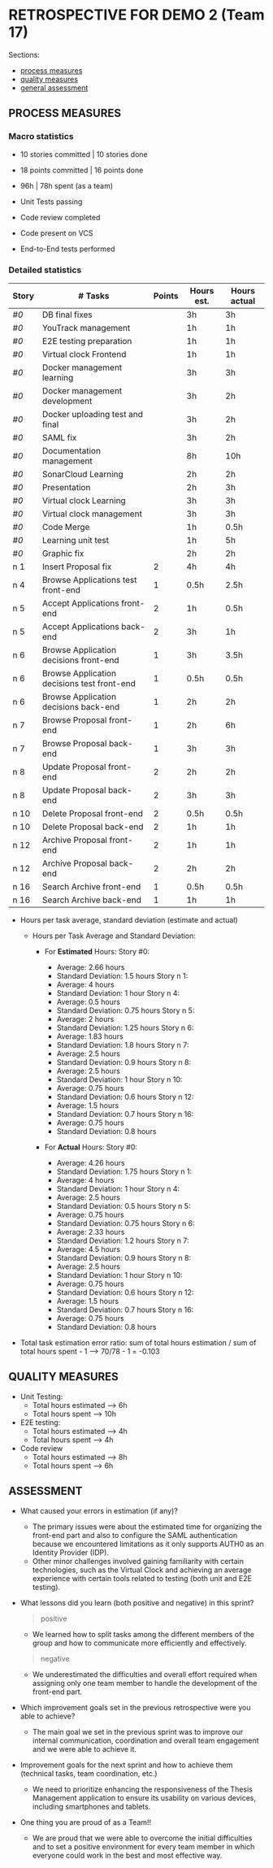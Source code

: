 RETROSPECTIVE FOR DEMO 2 (Team 17)
=====================================

Sections:

- [process measures](#process-measures)
- [quality measures](#quality-measures)
- [general assessment](#assessment)

## PROCESS MEASURES 

### Macro statistics

- 10 stories committed | 10 stories done 
- 18 points committed | 16 points done 
- 96h | 78h spent (as a team)

 
- Unit Tests passing
- Code review completed
- Code present on VCS
- End-to-End tests performed


### Detailed statistics

| Story  | # Tasks | Points | Hours est. | Hours actual |
|--------|---------|--------|------------|--------------|
| _#0_   | DB final fixes |        |    3h        |        3h      |
| _#0_   | YouTrack management  |        |    1h        |      1h        |
| _#0_   | E2E testing preparation |        |    1h        |        1h      |
| _#0_   | Virtual clock Frontend |        |    1h        |        1h      |
| _#0_   | Docker management learning |        |    3h        |        3h      |
| _#0_   | Docker management development |        |    3h        |        2h      |
| _#0_   | Docker uploading test and final |        |    3h        |        2h      |
| _#0_   | SAML fix |        |    3h        |        2h      |
| _#0_   | Documentation management |        |    8h        |        10h      |
| _#0_   | SonarCloud Learning |        |    2h        |        2h      |
| _#0_   | Presentation |        |    2h        |       3h      |
| _#0_   | Virtual clock Learning |        |    3h        |        3h      |
| _#0_   | Virtual clock management |        |    3h        |        3h      |
| _#0_   | Code Merge |        |    1h        |        0.5h      |
| _#0_   | Learning unit test |        |    1h        |        5h      |
| _#0_   | Graphic fix |        |    2h        |        2h      |
| n 1    | Insert Proposal fix |    2    |      4h      |       4h       |
| n 4    | Browse Applications test front-end |   1     |      0.5h      |       2.5h       |
| n 5    | Accept Applications front-end |   2     |      1h      |       0.5h       |
| n 5    | Accept Applications back-end |    2    |      3h      |       1h       |
| n 6    | Browse Application decisions front-end |    1    |      3h      |       3.5h       |
| n 6    | Browse Application decisions test front-end |    1    |      0.5h      |       0.5h       |
| n 6    | Browse Application decisions back-end |    1    |      2h      |       2h       |
| n 7    | Browse Proposal front-end |    1    |      2h      |       6h       |
| n 7    | Browse Proposal back-end |    1    |      3h      |       3h       |
| n 8    | Update Proposal front-end |   2     |      2h      |       2h       |
| n 8    | Update Proposal back-end |    2    |      3h      |       3h       |
| n 10   | Delete Proposal front-end |    2    |      0.5h      |       0.5h       |
| n 10   | Delete Proposal back-end |    2    |      1h      |       1h       |
| n 12   | Archive Proposal front-end |    2    |      1h      |       1h       |
| n 12   | Archive Proposal back-end |    2    |      2h      |       2h       |
| n 16   | Search Archive front-end |    1    |      0.5h      |       0.5h       |
| n 16   | Search Archive back-end |    1    |      1h      |       1h       |

- Hours per task average, standard deviation (estimate and actual)

  - Hours per Task Average and Standard Deviation:

    - For **Estimated** Hours:
      Story #0:
      - Average: 2.66 hours
      - Standard Deviation: 1.5 hours
      Story n 1:
      - Average: 4 hours
      - Standard Deviation: 1 hour 
      Story n 4:
      - Average: 0.5 hours
      - Standard Deviation: 0.75 hours 
      Story n 5:
      - Average: 2 hours
      - Standard Deviation: 1.25 hours 
      Story n 6:
      - Average: 1.83 hours
      - Standard Deviation: 1.8 hours 
      Story n 7:
      - Average: 2.5 hours
      - Standard Deviation: 0.9 hours 
      Story n 8:
      - Average: 2.5 hours
      - Standard Deviation: 1 hour 
      Story n 10:
      - Average: 0.75 hours
      - Standard Deviation: 0.6 hours 
      Story n 12:
      - Average: 1.5 hours
      - Standard Deviation: 0.7 hours 
      Story n 16:
      - Average: 0.75 hours
      - Standard Deviation: 0.8 hours 

    - For **Actual** Hours:
      Story #0:
      - Average: 4.26 hours
      - Standard Deviation: 1.75 hours 
      Story n 1:
      - Average: 4 hours
      - Standard Deviation: 1 hour 
      Story n 4:
      - Average: 2.5 hours
      - Standard Deviation: 0.5 hours 
      Story n 5:
      - Average: 0.75 hours
      - Standard Deviation: 0.75 hours 
      Story n 6:
      - Average: 2.33 hours
      - Standard Deviation: 1.2 hours 
      Story n 7:
      - Average: 4.5 hours
      - Standard Deviation: 0.9 hours 
      Story n 8:
      - Average: 2.5 hours
      - Standard Deviation: 1 hour 
      Story n 10:
      - Average: 0.75 hours
      - Standard Deviation: 0.6 hours 
      Story n 12:
      - Average: 1.5 hours
      - Standard Deviation: 0.7 hours 
      Story n 16:
      - Average: 0.75 hours
      - Standard Deviation: 0.8 hours 

- Total task estimation error ratio: sum of total hours estimation / sum of total hours spent - 1 --> 70/78 - 1 = -0.103


## QUALITY MEASURES 

- Unit Testing:
  - Total hours estimated --> 6h
  - Total hours spent --> 10h
- E2E testing:
  - Total hours estimated --> 4h
  - Total hours spent --> 4h
- Code review 
  - Total hours estimated --> 8h
  - Total hours spent --> 6h
  

## ASSESSMENT

- What caused your errors in estimation (if any)?

  - The primary issues were about the estimated time for organizing the front-end part and also to configure the SAML authentication because we encountered limitations as it only supports AUTH0 as an Identity Provider (IDP).
  - Other minor challenges involved gaining familiarity with certain technologies, such as the Virtual Clock and achieving an average experience with certain tools related to testing (both unit and E2E testing).

- What lessons did you learn (both positive and negative) in this sprint?

  > positive
  - We learned how to split tasks among the different members of the group and how to communicate more efficiently and effectively.

  > negative
  - We underestimated the difficulties and overall effort required when assigning only one team member to handle the development of the front-end part. 

- Which improvement goals set in the previous retrospective were you able to achieve? 
  
  - The main goal we set in the previous sprint was to improve our internal communication, coordination and overall team engagement and we were able to achieve it.

- Improvement goals for the next sprint and how to achieve them (technical tasks, team coordination, etc.)

  - We need to prioritize enhancing the responsiveness of the Thesis Management application to ensure its usability on various devices, including smartphones and tablets. 

- One thing you are proud of as a Team!!

  - We are proud that we were able to overcome the initial difficulties and to set a positive environment for every team member in which everyone could work in the best and most effective way. 